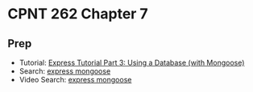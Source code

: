 # CPNT 262 Chapter 7

## Prep
- Tutorial: [Express Tutorial Part 3: Using a Database (with Mongoose)](https://developer.mozilla.org/en-US/docs/Learn/Server-side/Express_Nodejs/mongoose)
- Search: [express mongoose](https://www.google.com/search?q=express+mongoose&oq=express+mongoose)
- Video Search: [express mongoose](https://www.google.com/search?q=express+mongoose&tbm=vid)